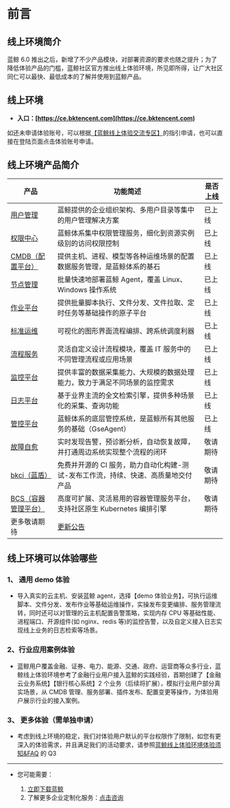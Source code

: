 # 前言

## 线上环境简介

蓝鲸 6.0 推出之后，新增了不少产品模块，对部署资源的要求也随之提升；为了降低体验产品的门槛，蓝鲸社区官方推出线上体验环境，所见即所得，让广大社区同仁可以最快、最低成本的了解并使用到蓝鲸产品。

## 线上环境

- **入口：[https://ce.bktencent.com](https://ce.bktencent.com)**

如还未申请体验账号，可以根据[【蓝鲸线上体验交流专区】](https://bk.tencent.com/s-mart/community/question/5612)的指引申请，也可以直接在登陆页面点击体验账号申请。

## 线上环境产品简介

| 产品 | 功能简述 | 是否上线 |
| ---- | -------- | -------- |
|[用户管理](https://bk.tencent.com/docs/markdown/用户管理/产品白皮书/产品简介/README.md)        |蓝鲸提供的企业组织架构、多用户目录等集中的用户管理解决方案|已上线|
|[权限中心](https://bk.tencent.com/docs/markdown/权限中心/产品白皮书/产品简介/README.md)        |蓝鲸体系集中权限管理服务，细化到资源实例级别的访问权限控制|已上线|
|[CMDB（配置平台）](https://bk.tencent.com/docs/markdown/配置平台/产品白皮书/产品简介/Overview.md)        |提供主机、进程、模型等各种运维场景的配置数据服务管理，是蓝鲸体系的基石|已上线|
|[节点管理](https://bk.tencent.com/docs/markdown/节点管理/产品白皮书/Introduce/Overview.md)        |批量快速地部署蓝鲸 Agent，覆盖 Linux、Windows 操作系统|已上线|
|[作业平台](https://bk.tencent.com/docs/markdown/作业平台/产品白皮书/Introduction/What-is-Job.md)        |提供批量脚本执行、文件分发、文件拉取、定时任务等基础操作的原子平台|已上线|
|[标准运维](https://bk.tencent.com/docs/markdown/标准运维/产品白皮书/产品简介/README.md)        |可视化的图形界面流程编排、跨系统调度利器|已上线|
|[流程服务](https://bk.tencent.com/docs/markdown/流程服务/产品白皮书/产品简介/README.md)        |灵活自定义设计流程模块，覆盖 IT 服务中的不同管理流程或应用场景|已上线|
|[监控平台](https://bk.tencent.com/docs/markdown/监控平台/产品白皮书/intro/README.md)        |提供丰富的数据采集能力、大规模的数据处理能力，致力于满足不同场景的监控需求|已上线|
|[日志平台](https://bk.tencent.com/docs/markdown/日志平台/产品白皮书/intro/README.md)        |基于业界主流的全文检索引擎，提供多种场景化的采集、查询功能|已上线|
|[管控平台](https://bk.tencent.com/docs/markdown/管控平台/产品白皮书/产品简介/README.md)        |蓝鲸体系的底层管控系统，是蓝鲸所有其他服务的基础（GseAgent）|已上线|
|[故障自愈](https://bk.tencent.com/docs/markdown/故障自愈/产品白皮书/Intro/README.md)        |实时发现告警，预诊断分析，自动恢复故障，并打通周边系统实现整个流程的闭环|敬请期待|
|[bkci（蓝盾）](https://bk.tencent.com/docs/markdown/持续集成平台/产品白皮书/产品简介/README.md)        |免费并开源的 CI 服务，助力自动化构建-测试-发布工作流，持续、快速、高质量地交付产品|敬请期待|
|[BCS（容器管理平台）](https://bk.tencent.com/docs/markdown/容器管理平台/产品白皮书/Introduction/README.md)        |高度可扩展、灵活易用的容器管理服务平台，支持社区原生 Kubernetes 编排引擎|敬请期待|
|更多敬请期待|[更新公告](./CHANGE_LOG.md)||

## 线上环境可以体验哪些
### 1、 通用 demo 体验
- 导入真实的云主机、安装蓝鲸 agent，选择【demo 体验业务】，可执行运维脚本、文件分发、发布作业等基础运维操作，实操发布变更编排、服务管理流转，同时还可以对管理的云主机配置告警策略，实现内存 CPU 等基础性能、进程端口、开源组件(如 nginx、redis 等)的监控告警，以及自定义接入日志实现线上业务的日志检索等场景。

### 2、行业应用案例体验
- 蓝鲸用户覆盖金融、证券、电力、能源、交通、政府、运营商等众多行业，蓝鲸线上体验环境参考了金融行业用户接入蓝鲸的实践经验，首期创建了【金融云业务系统】【银行核心系统】2 个业务（后续将扩展），模拟行业用户部分真实场景，从 CMDB 管理、服务部署、插件发布、配置变更等操作，为体验用户展示行业的接入案例。

### 3、 更多体验（需单独申请）
- 考虑到线上环境的稳定，我们对体验用户默认的平台权限作了限制，如您有更深入的体验需求，并且满足我们的活动要求，请参照[蓝鲸线上体验环境体验须知&FAQ](./FAQ.md) 的 Q3

---

- 您可能需要：

    1. [立即下载蓝鲸](https://bk.tencent.com/download/)
    2. 了解更多企业定制化服务：[点击咨询](https://bk.tencent.com/applyinfo/ee/)
